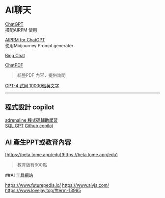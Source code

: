 # AI聊天

[ChatGPT](https://AI.com)  
搭配AIRPM 使用  
  
[AIPRM for ChatGPT](https://chrome.google.com/webstore/detail/aiprm-for-chatgpt/ojnbohmppadfgpejeebfnmnknjdlckgj)  
使用Midjourney Prompt generater  

[Bing Chat](https://bing.com)  

[ChatPDF](https://www.chatpdf.com/)
> 統整PDF 內容，提供詢問

[GPT-4 試用 10000個英文字](https://writesonic.com/chat)

-----

## 程式設計 copilot

[adrenaline 程式碼輔助學習](https://useadrenaline.com/app)  
[SQL GPT](https://www.sqlchat.ai/)
[Github copilot](https://github.com/features/copilot)

## AI 產生PPT或教育內容
[https://beta.tome.app/edu](https://beta.tome.app/edu)  
> 教育版有600點


##AI 工具網站

https://www.futurepedia.io/
https://www.aiyjs.com/
https://www.lovejay.top/#term-13995